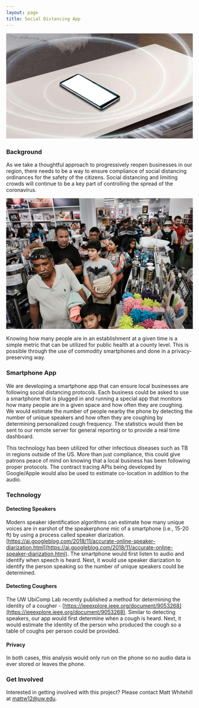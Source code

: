 ```yaml
---
layout: page
title: Social Distancing App
---
```


![](/images/projects/smartphone_listening.png "Sample image")


### Background

As we take a thoughtful approach to progressively reopen businesses in our region, there needs to be a way to ensure compliance of social distancing ordinances for the safety of the citizens. Social distancing and limiting crowds will continue to be a key part of controlling the spread of the coronavirus.

![](/images/projects/crowd.jpg "Crowd not practicing social distancing")

Knowing how many people are in an establishment at a given time is a simple metric that can be utilized for public health at a county level. This is possible through the use of commodity smartphones and done in a privacy-preserving way.

### Smartphone App

We are developing a smartphone app that can ensure local businesses are following social distancing protocols. Each business could be asked to use a smartphone that is plugged in and running a special app that monitors how many people are in a given space and how often they are coughing. We would estimate the number of people nearby the phone by detecting the number of unique speakers and how often they are coughing by determining personalized cough frequency.  The statistics would then be sent to our remote server for general reporting or to provide a real time dashboard. 

This technology has been utilized for other infectious diseases such as TB in regions outside of the US. More than just compliance, this could give patrons peace of mind on knowing that a local business has been following proper protocols. The contract tracing APIs being developed by Google/Apple would also be used to estimate co-location in addition to the audio.

### Technology

#### Detecting Speakers

Modern speaker identification algorithms can estimate how many unique voices are in earshot of the speakerphone mic of a smartphone (i.e., 15-20 ft) by using a process called speaker diarization. [https://ai.googleblog.com/2018/11/accurate-online-speaker-diarization.html](https://ai.googleblog.com/2018/11/accurate-online-speaker-diarization.html). The smartphone would first listen to audio and identify when speech is heard. Next, it would use speaker diarization to identify the person speaking so the number of unique speakers could be determined.

#### Detecting Coughers

The UW UbiComp Lab recently published a method for determining the identity of a cougher - [https://ieeexplore.ieee.org/document/9053268](https://ieeexplore.ieee.org/document/9053268). Similar to detecting speakers, our app would first determine when a cough is heard. Next, it would estimate the identity of the person who produced the cough so a table of coughs per person could be provided.

#### Privacy

In both cases, this analysis would only run on the phone so no audio data is ever stored or leaves the phone.

### Get Involved

Interested in getting involved with this project? Please contact Matt Whitehill at mattw12@uw.edu.
